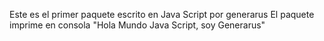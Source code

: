 Este es el primer paquete escrito en Java Script por generarus
El paquete imprime en consola "Hola Mundo Java Script, soy Generarus"

